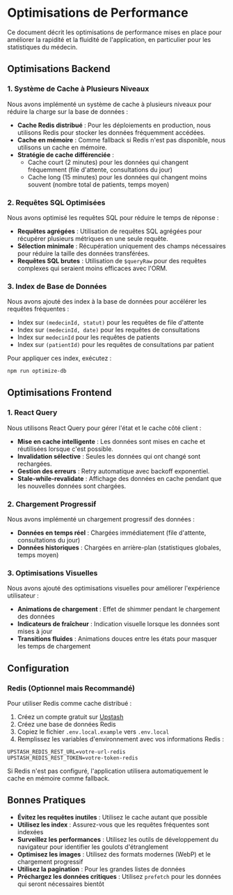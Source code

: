 # Optimisations de Performance

Ce document décrit les optimisations de performance mises en place pour améliorer la rapidité et la fluidité de l'application, en particulier pour les statistiques du médecin.

## Optimisations Backend

### 1. Système de Cache à Plusieurs Niveaux

Nous avons implémenté un système de cache à plusieurs niveaux pour réduire la charge sur la base de données :

- **Cache Redis distribué** : Pour les déploiements en production, nous utilisons Redis pour stocker les données fréquemment accédées.
- **Cache en mémoire** : Comme fallback si Redis n'est pas disponible, nous utilisons un cache en mémoire.
- **Stratégie de cache différenciée** :
  - Cache court (2 minutes) pour les données qui changent fréquemment (file d'attente, consultations du jour)
  - Cache long (15 minutes) pour les données qui changent moins souvent (nombre total de patients, temps moyen)

### 2. Requêtes SQL Optimisées

Nous avons optimisé les requêtes SQL pour réduire le temps de réponse :

- **Requêtes agrégées** : Utilisation de requêtes SQL agrégées pour récupérer plusieurs métriques en une seule requête.
- **Sélection minimale** : Récupération uniquement des champs nécessaires pour réduire la taille des données transférées.
- **Requêtes SQL brutes** : Utilisation de `$queryRaw` pour des requêtes complexes qui seraient moins efficaces avec l'ORM.

### 3. Index de Base de Données

Nous avons ajouté des index à la base de données pour accélérer les requêtes fréquentes :

- Index sur `(medecinId, statut)` pour les requêtes de file d'attente
- Index sur `(medecinId, date)` pour les requêtes de consultations
- Index sur `medecinId` pour les requêtes de patients
- Index sur `(patientId)` pour les requêtes de consultations par patient

Pour appliquer ces index, exécutez :

```bash
npm run optimize-db
```

## Optimisations Frontend

### 1. React Query

Nous utilisons React Query pour gérer l'état et le cache côté client :

- **Mise en cache intelligente** : Les données sont mises en cache et réutilisées lorsque c'est possible.
- **Invalidation sélective** : Seules les données qui ont changé sont rechargées.
- **Gestion des erreurs** : Retry automatique avec backoff exponentiel.
- **Stale-while-revalidate** : Affichage des données en cache pendant que les nouvelles données sont chargées.

### 2. Chargement Progressif

Nous avons implémenté un chargement progressif des données :

- **Données en temps réel** : Chargées immédiatement (file d'attente, consultations du jour)
- **Données historiques** : Chargées en arrière-plan (statistiques globales, temps moyen)

### 3. Optimisations Visuelles

Nous avons ajouté des optimisations visuelles pour améliorer l'expérience utilisateur :

- **Animations de chargement** : Effet de shimmer pendant le chargement des données
- **Indicateurs de fraîcheur** : Indication visuelle lorsque les données sont mises à jour
- **Transitions fluides** : Animations douces entre les états pour masquer les temps de chargement

## Configuration

### Redis (Optionnel mais Recommandé)

Pour utiliser Redis comme cache distribué :

1. Créez un compte gratuit sur [Upstash](https://upstash.com/)
2. Créez une base de données Redis
3. Copiez le fichier `.env.local.example` vers `.env.local`
4. Remplissez les variables d'environnement avec vos informations Redis :

```
UPSTASH_REDIS_REST_URL=votre-url-redis
UPSTASH_REDIS_REST_TOKEN=votre-token-redis
```

Si Redis n'est pas configuré, l'application utilisera automatiquement le cache en mémoire comme fallback.

## Bonnes Pratiques

- **Évitez les requêtes inutiles** : Utilisez le cache autant que possible
- **Utilisez les index** : Assurez-vous que les requêtes fréquentes sont indexées
- **Surveillez les performances** : Utilisez les outils de développement du navigateur pour identifier les goulots d'étranglement
- **Optimisez les images** : Utilisez des formats modernes (WebP) et le chargement progressif
- **Utilisez la pagination** : Pour les grandes listes de données
- **Préchargez les données critiques** : Utilisez `prefetch` pour les données qui seront nécessaires bientôt
